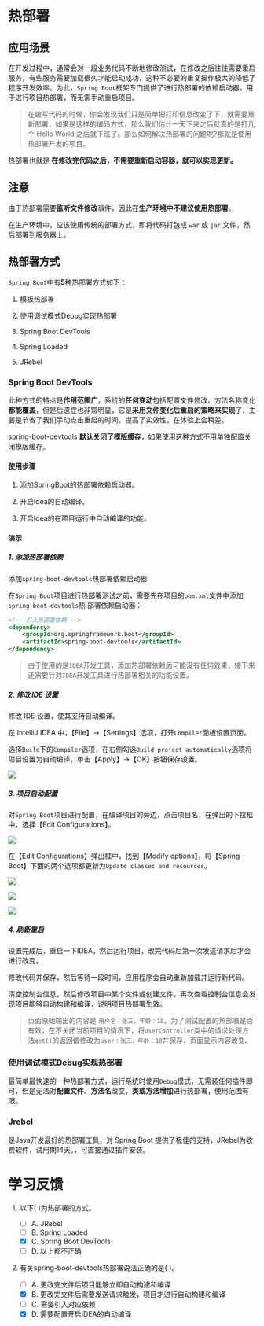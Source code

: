 # 热部署

## 应用场景

在开发过程中，通常会对一段业务代码不断地修改测试，在修改之后往往需要重启服务，有些服务需要加载很久才能启动成功，这种不必要的重复操作极大的降低了程序开发效率。为此，`Spring Boot`框架专门提供了进行热部署的依赖启动器，用于进行项目热部署，而无需手动重启项目。

>在编写代码的时候，你会发现我们只是简单把打印信息改变了下，就需要重新部署，如果是这样的编码方式，那么我们估计一天下来之后就真的是打几个 Hello World 之后就下班了。那么如何解决热部署的问题呢?那就是使用热部署开发的项目。

热部署也就是 **在修改完代码之后，不需要重新启动容器，就可以实现更新。**

## 注意

由于热部署需要**监听文件修改**事件，因此在**生产环境中不建议使用热部署**。

在生产环境中，应该使用传统的部署方式，即将代码打包成 `war` 或 `jar` 文件，然后部署到服务器上。

## 热部署方式

`Spring Boot`中有**5**种热部署方式如下：

1. 模板热部署

2. 使用调试模式Debug实现热部署

3. Spring Boot DevTools

4. Spring Loaded

5. JRebel


### Spring Boot DevTools

此种方式的特点是**作用范围广**，系统的**任何变动**包括配置文件修改、方法名称变化**都能覆盖**，但是后遗症也非常明显，它是**采用文件变化后重启的策略来实现**了，主要是节省了我们手动点击重启的时间，提高了实效性，在体验上会稍差。

spring-boot-devtools **默认关闭了模版缓存**，如果使用这种方式不用单独配置关闭模版缓存。

#### 使用步骤

1. 添加SpringBoot的热部署依赖启动器。

2. 开启Idea的自动编译。

3. 开启Idea的在项目运行中自动编译的功能。


#### 演示

##### 1. 添加热部署依赖

添加`spring-boot-devtools`热部署依赖启动器

在`Spring Boot`项目进行热部署测试之前，需要先在项目的`pom.xml`文件中添加`spring-boot-devtools`热
部署依赖启动器：

```xml
<!-- 引入热部署依赖 -->
<dependency>
    <groupId>org.springframework.boot</groupId>
    <artifactId>spring-boot-devtools</artifactId>
</dependency>
```

>由于使用的是`IDEA`开发工具，添加热部署依赖后可能没有任何效果，接下来还需要针对`IDEA`开发工具进行热部署相关的功能设置。

##### 2. 修改 IDE 设置

修改 IDE 设置，使其支持自动编译。

在 IntelliJ IDEA 中，【File】->【Settings】选项，打开`Compiler`面板设置页面。

选择`Build`下的`Compiler`选项，在右侧勾选`Build project automatically`选项将项目设置为自动编译，单击【Apply】→【OK】按钮保存设置。

![](https://cdn.jsdelivr.net/gh/TesterDevSoul/blog_pic/springboot/20230321174823.png)

##### 3. 项目启动配置

对`Spring Boot`项目进行配置，在编译项目的旁边，点击项目名，在弹出的下拉框中，选择【Edit Configurations】。

![](https://cdn.jsdelivr.net/gh/TesterDevSoul/blog_pic/springboot/1679392822908.png)

在【Edit Configurations】弹出框中，找到【Modify options】，将【Spring Boot】下面的两个选项都更新为`Update classes and resources`。

![](https://cdn.jsdelivr.net/gh/TesterDevSoul/blog_pic/springboot/20230321175806.png)


![](https://cdn.jsdelivr.net/gh/TesterDevSoul/blog_pic/springboot/20230321175907.png)

![](https://cdn.jsdelivr.net/gh/TesterDevSoul/blog_pic/springboot/20230321175926.png)


##### 4. 刷新重启

设置完成后，重启一下IDEA，然后运行项目，改完代码后第一次发送请求后才会进行改变。

修改代码并保存，然后等待一段时间，应用程序会自动重新加载并运行新代码。


清空控制台信息，然后修改项目中某个文件或创建文件，再次查看控制台信息会发现项目能够自动构建和编译，说明项目热部署生效。

>页面原始输出的内容是 `用户名：张三，年龄：18`。为了测试配置的热部署是否有效，在不关闭当前项目的情况下，将`UserController`类中的请求处理方法`get()`的返回值修改为`user：张三，年龄：18`并保存，页面显示内容改变。

### 使用调试模式Debug实现热部署

最简单最快速的一种热部署方式，运行系统时使用`Debug`模式，无需装任何插件即可，但是无法对**配置文件**、**方法名**改变，**类或方法增加**进行热部署，使用范围有限。


### Jrebel

是Java开发最好的热部署工具，对 Spring Boot 提供了极佳的支持，JRebel为收费软件，试用期14天。，可直接通过插件安装。



# 学习反馈

1. 以下( )为热部署的方式。

   - [ ] A. JRebel
   - [ ] B. Spring Loaded
   - [x] C. Spring Boot DevTools
   - [ ] D. 以上都不正确

2. 有关spring-boot-devtools热部署说法正确的是( )。

   - [ ] A. 更改完文件后项目能够立即自动构建和编译
   - [x] B. 更改完文件后需要发送请求触发，项目才进行自动构建和编译
   - [ ] C. 需要引入对应依赖
   - [x] D. 需要配置开启IDEA的自动编译